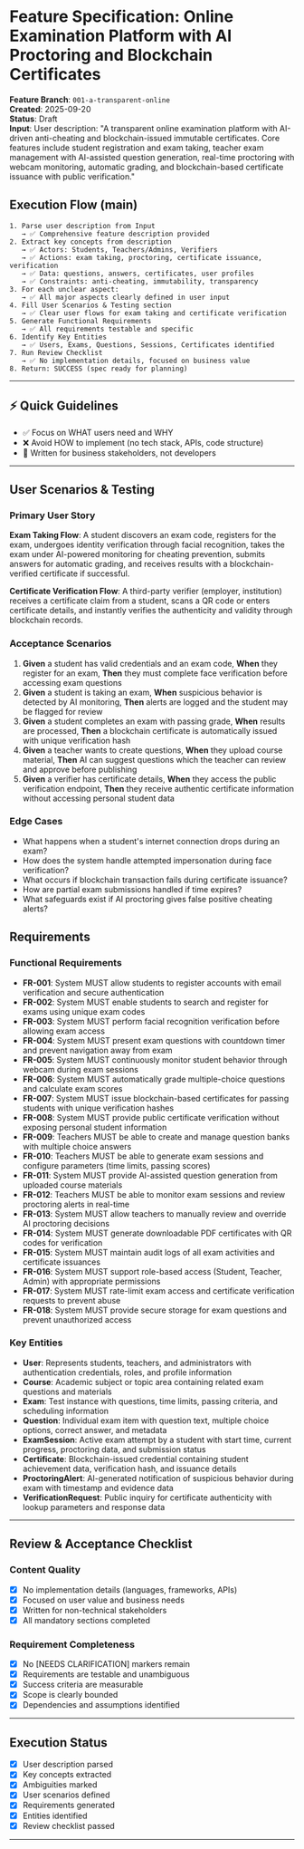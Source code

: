 # Feature Specification: Online Examination Platform with AI Proctoring and Blockchain Certificates

**Feature Branch**: `001-a-transparent-online`  
**Created**: 2025-09-20  
**Status**: Draft  
**Input**: User description: "A transparent online examination platform with AI-driven anti-cheating and blockchain-issued immutable certificates. Core features include student registration and exam taking, teacher exam management with AI-assisted question generation, real-time proctoring with webcam monitoring, automatic grading, and blockchain-based certificate issuance with public verification."

## Execution Flow (main)

```
1. Parse user description from Input
   → ✅ Comprehensive feature description provided
2. Extract key concepts from description
   → ✅ Actors: Students, Teachers/Admins, Verifiers
   → ✅ Actions: exam taking, proctoring, certificate issuance, verification
   → ✅ Data: questions, answers, certificates, user profiles
   → ✅ Constraints: anti-cheating, immutability, transparency
3. For each unclear aspect:
   → ✅ All major aspects clearly defined in user input
4. Fill User Scenarios & Testing section
   → ✅ Clear user flows for exam taking and certificate verification
5. Generate Functional Requirements
   → ✅ All requirements testable and specific
6. Identify Key Entities
   → ✅ Users, Exams, Questions, Sessions, Certificates identified
7. Run Review Checklist
   → ✅ No implementation details, focused on business value
8. Return: SUCCESS (spec ready for planning)
```

---

## ⚡ Quick Guidelines

- ✅ Focus on WHAT users need and WHY
- ❌ Avoid HOW to implement (no tech stack, APIs, code structure)
- 👥 Written for business stakeholders, not developers

---

## User Scenarios & Testing

### Primary User Story

**Exam Taking Flow**: A student discovers an exam code, registers for the exam, undergoes identity verification through facial recognition, takes the exam under AI-powered monitoring for cheating prevention, submits answers for automatic grading, and receives results with a blockchain-verified certificate if successful.

**Certificate Verification Flow**: A third-party verifier (employer, institution) receives a certificate claim from a student, scans a QR code or enters certificate details, and instantly verifies the authenticity and validity through blockchain records.

### Acceptance Scenarios

1. **Given** a student has valid credentials and an exam code, **When** they register for an exam, **Then** they must complete face verification before accessing exam questions
2. **Given** a student is taking an exam, **When** suspicious behavior is detected by AI monitoring, **Then** alerts are logged and the student may be flagged for review
3. **Given** a student completes an exam with passing grade, **When** results are processed, **Then** a blockchain certificate is automatically issued with unique verification hash
4. **Given** a teacher wants to create questions, **When** they upload course material, **Then** AI can suggest questions which the teacher can review and approve before publishing
5. **Given** a verifier has certificate details, **When** they access the public verification endpoint, **Then** they receive authentic certificate information without accessing personal student data

### Edge Cases

- What happens when a student's internet connection drops during an exam?
- How does the system handle attempted impersonation during face verification?
- What occurs if blockchain transaction fails during certificate issuance?
- How are partial exam submissions handled if time expires?
- What safeguards exist if AI proctoring gives false positive cheating alerts?

## Requirements

### Functional Requirements

- **FR-001**: System MUST allow students to register accounts with email verification and secure authentication
- **FR-002**: System MUST enable students to search and register for exams using unique exam codes
- **FR-003**: System MUST perform facial recognition verification before allowing exam access
- **FR-004**: System MUST present exam questions with countdown timer and prevent navigation away from exam
- **FR-005**: System MUST continuously monitor student behavior through webcam during exam sessions
- **FR-006**: System MUST automatically grade multiple-choice questions and calculate exam scores
- **FR-007**: System MUST issue blockchain-based certificates for passing students with unique verification hashes
- **FR-008**: System MUST provide public certificate verification without exposing personal student information
- **FR-009**: Teachers MUST be able to create and manage question banks with multiple choice answers
- **FR-010**: Teachers MUST be able to generate exam sessions and configure parameters (time limits, passing scores)
- **FR-011**: System MUST provide AI-assisted question generation from uploaded course materials
- **FR-012**: Teachers MUST be able to monitor exam sessions and review proctoring alerts in real-time
- **FR-013**: System MUST allow teachers to manually review and override AI proctoring decisions
- **FR-014**: System MUST generate downloadable PDF certificates with QR codes for verification
- **FR-015**: System MUST maintain audit logs of all exam activities and certificate issuances
- **FR-016**: System MUST support role-based access (Student, Teacher, Admin) with appropriate permissions
- **FR-017**: System MUST rate-limit exam access and certificate verification requests to prevent abuse
- **FR-018**: System MUST provide secure storage for exam questions and prevent unauthorized access

### Key Entities

- **User**: Represents students, teachers, and administrators with authentication credentials, roles, and profile information
- **Course**: Academic subject or topic area containing related exam questions and materials
- **Exam**: Test instance with questions, time limits, passing criteria, and scheduling information
- **Question**: Individual exam item with question text, multiple choice options, correct answer, and metadata
- **ExamSession**: Active exam attempt by a student with start time, current progress, proctoring data, and submission status
- **Certificate**: Blockchain-issued credential containing student achievement data, verification hash, and issuance details
- **ProctoringAlert**: AI-generated notification of suspicious behavior during exam with timestamp and evidence data
- **VerificationRequest**: Public inquiry for certificate authenticity with lookup parameters and response data

---

## Review & Acceptance Checklist

### Content Quality

- [x] No implementation details (languages, frameworks, APIs)
- [x] Focused on user value and business needs
- [x] Written for non-technical stakeholders
- [x] All mandatory sections completed

### Requirement Completeness

- [x] No [NEEDS CLARIFICATION] markers remain
- [x] Requirements are testable and unambiguous
- [x] Success criteria are measurable
- [x] Scope is clearly bounded
- [x] Dependencies and assumptions identified

---

## Execution Status

- [x] User description parsed
- [x] Key concepts extracted
- [x] Ambiguities marked
- [x] User scenarios defined
- [x] Requirements generated
- [x] Entities identified
- [x] Review checklist passed

---
